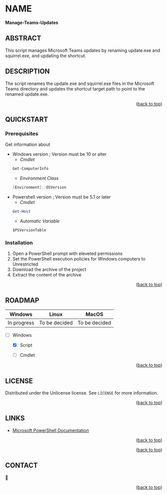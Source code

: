 <!-- Back to top link -->
<a name="readme-top"></a>

<!-- NAME -->
# NAME
**Manage-Teams-Updates** 

<!-- ABSTRACT -->
## ABSTRACT 
This script manages Microsoft Teams updates by renaming update.exe and squirrel.exe, and updating the shortcut.

<!-- ABOUT THE PROJECT -->
## DESCRIPTION
The script renames the update.exe and squirrel.exe files in the Microsoft Teams directory
and updates the shortcut target path to point to the renamed update.exe.
    
 <p align="right">(<a href="#readme-top">back to top</a>)</p>
 
<!-- Getting Started -->
## QUICKSTART

### Prerequisites
Get information about
* Windows version ; Version must be 10 or alter
    * _Cmdlet_
    ```powershell
    Get-ComputerInfo
    ```
    * _Environment Class_
    ```powershell
    [Environment]::OSVersion
    ```
* Powershell version ; Version must be 5.1 or later
    * _Cmdlet_
    ```powershell
    Get-Host
    ```
    * _Automatic Variable_
    ```powershll
    $PSVersionTable
    ```
### Installation

1. Open a PowerShell prompt with eleveted permissions
2. Set the PowerShell execution policies for Windows computers to Unrestricted
3. Download the archive of the project
4. Extract the content of the archive


 <p align="right">(<a href="#readme-top">back to top</a>)</p>

<!-- ROADMAP -->
## ROADMAP

| Windows | Linux | MacOS|
| :----: | :---: | :--: |
| In progress | To be decided | To be decided |

- [ ] Windows
    - [x] Script
    - [ ] Cmdlet
   

<p align="right">(<a href="#readme-top">back to top</a>)</p>


<!-- LICENSE -->
## LICENSE

Distributed under the  Unlicense license. See `LICENSE` for more information.

<p align="right">(<a href="#readme-top">back to top</a>)</p>

<!-- ACKNOWLEDGMENTS -->
## LINKS
* [Microsoft PowerShell Documentation](https://learn.microsoft.com/en-us/powershell/)
 
<p align="right">(<a href="#readme-top">back to top</a>)</p>
 

<p align="right">(<a href="#readme-top">back to top</a>)</p>

<!-- CONTACT -->
## CONTACT

:e-mail: 

<p align="right">(<a href="#readme-top">back to top</a>)</p>
